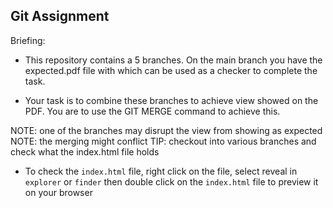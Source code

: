 ## Git Assignment


Briefing:
-   This repository contains a 5 branches. On the main branch you have the expected.pdf file
    with which can be used as a checker to complete the task.

-   Your task is to combine these branches to achieve view showed on the PDF.
    You are to use the GIT MERGE command to achieve this.

NOTE: one of the branches may disrupt the view from showing as expected
NOTE: the merging might conflict
TIP: checkout into various branches and check what the index.html file holds

-   To check the `index.html` file, right click on the file, select reveal in `explorer` or `finder`
    then double click on the `index.html` file to preview it on your browser